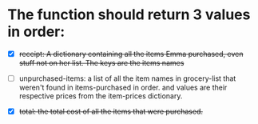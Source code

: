 # The function should return 3 values in order:

   - [x] ~~receipt: A dictionary containing all the items Emma purchased, even stuff not on her list. The keys are the items names~~

   - [ ] unpurchased-items: a list of all the item names in grocery-list that weren't found in items-purchased in order.
   and values are their respective prices from the item-prices dictionary.

   - [x] ~~total: the total cost of all the items that were purchased.~~


